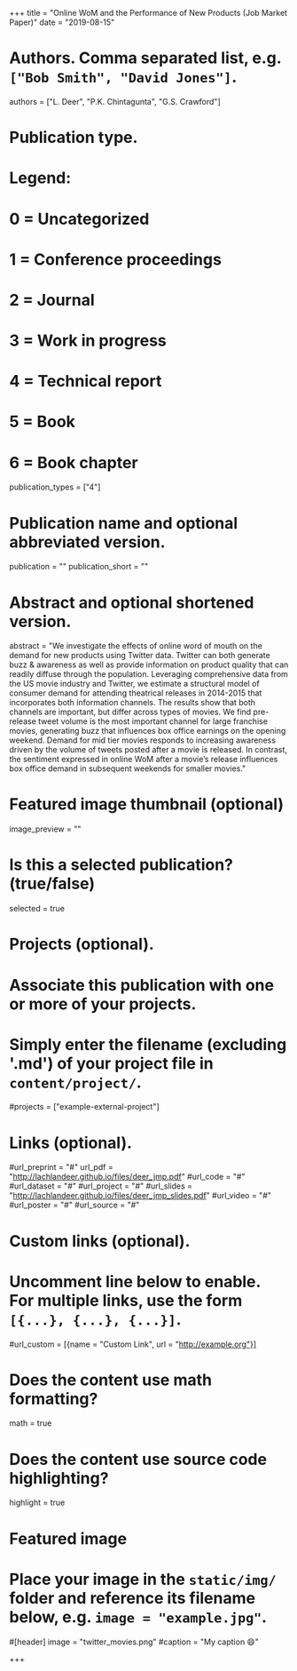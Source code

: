 +++
title = "Online WoM and the Performance of New Products (Job Market Paper)"
date = "2019-08-15"

# Authors. Comma separated list, e.g. `["Bob Smith", "David Jones"]`.
authors = ["L. Deer", "P.K. Chintagunta", "G.S. Crawford"]

# Publication type.
# Legend:
# 0 = Uncategorized
# 1 = Conference proceedings
# 2 = Journal
# 3 = Work in progress
# 4 = Technical report
# 5 = Book
# 6 = Book chapter
publication_types = ["4"]

# Publication name and optional abbreviated version.
publication = ""
publication_short = ""

# Abstract and optional shortened version.
abstract = "We investigate the effects of online word of mouth on the demand for new products using Twitter data. Twitter can both generate buzz & awareness as well as provide information on product quality that can readily diffuse through the population.  Leveraging comprehensive data from the US movie industry and Twitter, we estimate a structural model of consumer demand for attending theatrical releases in 2014-2015 that incorporates both information channels. The results show that both channels are important, but differ across types of movies. We find pre-release tweet volume is the most important channel for large franchise movies, generating buzz that influences box office earnings on the opening weekend. Demand for mid tier movies responds to increasing awareness driven by the volume of tweets posted after a movie is released. In contrast, the sentiment expressed in online WoM after a movie’s release influences box office demand in subsequent weekends for smaller movies."

# Featured image thumbnail (optional)
image_preview = ""

# Is this a selected publication? (true/false)
selected = true

# Projects (optional).
#   Associate this publication with one or more of your projects.
#   Simply enter the filename (excluding '.md') of your project file in `content/project/`.
#projects = ["example-external-project"]

# Links (optional).
#url_preprint = "#"
url_pdf = "http://lachlandeer.github.io/files/deer_jmp.pdf"
#url_code = "#"
#url_dataset = "#"
#url_project = "#"
#url_slides = "http://lachlandeer.github.io/files/deer_jmp_slides.pdf"
#url_video = "#"
#url_poster = "#"
#url_source = "#"

# Custom links (optional).
#   Uncomment line below to enable. For multiple links, use the form `[{...}, {...}, {...}]`.
#url_custom = [{name = "Custom Link", url = "http://example.org"}]

# Does the content use math formatting?
math = true

# Does the content use source code highlighting?
highlight = true

# Featured image
# Place your image in the `static/img/` folder and reference its filename below, e.g. `image = "example.jpg"`.
#[header]
image = "twitter_movies.png"
#caption = "My caption :smile:"

+++
